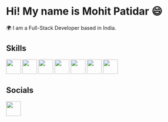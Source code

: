 # Hi! My name is Mohit Patidar 😄

🌍 I am a Full-Stack Developer based in India.

## Skills

<img src="https://cdn.jsdelivr.net/gh/devicons/devicon/icons/html5/html5-original.svg" width="40" height="40" /> 
<img src="https://cdn.jsdelivr.net/gh/devicons/devicon/icons/css3/css3-original.svg" width="40" height="40" /> 
<img src="https://cdn.jsdelivr.net/gh/devicons/devicon/icons/javascript/javascript-original.svg" width="40" height="40" /> 
<img src="https://cdn.jsdelivr.net/gh/devicons/devicon/icons/react/react-original.svg" width="40" height="40" /> 
<img src="https://cdn.jsdelivr.net/gh/devicons/devicon/icons/tailwindcss/tailwindcss-plain.svg" width="40" height="40" /> 
<img src="https://cdn.jsdelivr.net/gh/devicons/devicon/icons/bootstrap/bootstrap-original.svg" width="40" height="40" /> 
<img src="https://cdn.jsdelivr.net/gh/devicons/devicon/icons/java/java-original.svg" width="40" height="40" />

## Socials

[<img src="https://cdn.jsdelivr.net/gh/devicons/devicon/icons/linkedin/linkedin-original.svg" width="40" height="40" />](https://linkedin.com/in/your-linkedin)

